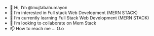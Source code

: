 - 👋 Hi, I’m @mujtabahumayon
- 👀 I’m interested in Full stack Web Development (MERN STACK)
- 🌱 I’m currently learning Full Stack Web Development (MERN STACK)
- 💞️ I’m looking to collaborate on Mern Stack
- 📫 How to reach me ... O.o

<!---
mujtabahumayon/mujtabahumayon is a ✨ special ✨ repository because its `README.md` (this file) appears on your GitHub profile.
You can click the Preview link to take a look at your changes.
--->
